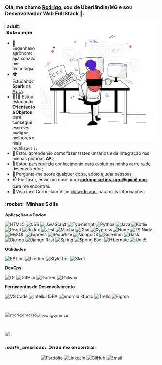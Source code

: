 ### Olá, me chamo [Rodrigo](https://rodrigomarsa.github.io), sou de Uberlândia/MG e sou **Desenvolvedor Web Full Stack** 🚀.

<img align="right" alt="coding" src="./dev.svg" width="400px" />

<h3> :adult: &nbsp;Sobre mim </h3>

- 🤠 &nbsp; Engenheiro agrônomo apaixonado por tecnologia.
- 🎓 &nbsp; Estudando **Spark** na <a href="https://www.alura.com.br/" target="_blank">Alura</a>.
- 👨🏽‍💻 Estou estudando **Orientação a Objetos** para conseguir escrever códigos melhores e mais reutilizáveis;
- 🌱 Estou aprendendo como fazer testes unitários e de integração nas minhas próprias **API**; 
- 💼 Estou perseguindo conhecimento para evoluir na minha carreira de desenvolvedor;
- 💬 Pergunte-me sobre qualquer coisa, adoro ajudar pessoas;
- 📫 Por favor, envie um email para **rodrigomartins.agro@gmail.com** para me encontrar.
- 📝 Veja meu Curriculum Vitae <a href="https://github.com/rodrigomarsa/rodrigomarsa/blob/main/curriculo.pdf" target="_blank">clicando aqui</a> para mais informações.

<h3> :rocket: &nbsp;Minhas Skills </h3>

**Aplicações e Dados**

![HTML5](https://img.shields.io/badge/HTML5-E34F26?style=for-the-badge&logo=html5&logoColor=white)
![CSS](https://img.shields.io/badge/CSS3-1572B6?style=for-the-badge&logo=css3&logoColor=white)
![JavaScript](https://img.shields.io/badge/JavaScript-323330?style=for-the-badge&logo=javascript&logoColor=F7DF1E)
![TypeScript](https://img.shields.io/badge/TypeScript-007ACC?style=for-the-badge&logo=typescript&logoColor=white)
![Python](https://img.shields.io/badge/Python-FFD43B?style=for-the-badge&logo=python&logoColor=blue)
![Java](https://img.shields.io/badge/java-%23ED8B00.svg?style=for-the-badge&logo=openjdk&logoColor=white)
![Kotlin](https://img.shields.io/badge/Kotlin-B125EA?style=for-the-badge&logo=kotlin&logoColor=white)
![React](https://img.shields.io/badge/React-20232A?style=for-the-badge&logo=react&logoColor=61DAFB)
![Redux](https://img.shields.io/badge/Redux-593D88?style=for-the-badge&logo=redux&logoColor=white)
![Jest](https://img.shields.io/badge/Jest-C21325?style=for-the-badge&logo=jest&logoColor=white)
![Mocha](https://img.shields.io/badge/Mocha-8D6748?style=for-the-badge&logo=Mocha&logoColor=white)
![Chai](https://img.shields.io/badge/chai-A30701?style=for-the-badge&logo=chai&logoColor=white)
![Cypress](https://img.shields.io/badge/Cypress-17202C?style=for-the-badge&logo=cypress&logoColor=white)
![Node](https://img.shields.io/badge/Node.js-339933?style=for-the-badge&logo=nodedotjs&logoColor=white)
![TS Node](https://img.shields.io/badge/ts--node-3178C6?style=for-the-badge&logo=ts-node&logoColor=white)
![MySQL](https://img.shields.io/badge/MySQL-005C84?style=for-the-badge&logo=mysql&logoColor=white)
![Express](https://img.shields.io/badge/Express.js-000000?style=for-the-badge&logo=express&logoColor=white)
![Sequelize](https://img.shields.io/badge/Sequelize-52B0E7?style=for-the-badge&logo=Sequelize&logoColor=white)
![MongoDB](https://img.shields.io/badge/MongoDB-4EA94B?style=for-the-badge&logo=mongodb&logoColor=white)
![Selenium](https://img.shields.io/badge/Selenium-43B02A?style=for-the-badge&logo=Selenium&logoColor=white)
![Flask](https://img.shields.io/badge/Flask-000000?style=for-the-badge&logo=flask&logoColor=white)
![Django](https://img.shields.io/badge/Django-092E20?style=for-the-badge&logo=django&logoColor=green)
![Django Rest](https://img.shields.io/badge/django%20rest-ff1709?style=for-the-badge&logo=django&logoColor=white)
![Spring](https://img.shields.io/badge/Spring-6DB33F?style=for-the-badge&logo=spring&logoColor=white)
![Spring Boot](https://img.shields.io/badge/Spring_Boot-F2F4F9?style=for-the-badge&logo=spring-boot)
![Hibernate](https://img.shields.io/badge/Hibernate-59666C?style=for-the-badge&logo=Hibernate&logoColor=white)
![jUnit5](https://img.shields.io/badge/Junit5-25A162?style=for-the-badge&logo=junit5&logoColor=white)

**Utilidades**

![ES Lint](https://img.shields.io/badge/eslint-3A33D1?style=for-the-badge&logo=eslint&logoColor=white)
![Prettier](https://img.shields.io/badge/prettier-1A2C34?style=for-the-badge&logo=prettier&logoColor=F7BA3E)
![Style Lint](https://img.shields.io/badge/stylelint-000?style=for-the-badge&logo=stylelint&logoColor=white)
![Slack](https://img.shields.io/badge/Slack-4A154B?style=for-the-badge&logo=slack&logoColor=white)

**DevOps**

![Git](https://img.shields.io/badge/GIT-E44C30?style=for-the-badge&logo=git&logoColor=white)
![GitHub](https://img.shields.io/badge/GitHub-100000?style=for-the-badge&logo=github&logoColor=white)
![Docker](https://img.shields.io/badge/Docker-2CA5E0?style=for-the-badge&logo=docker&logoColor=white)
![Railway](https://img.shields.io/badge/Railway-131415?style=for-the-badge&logo=railway&logoColor=white)

**Ferramentas de Desenvolvimento**

![VS Code](https://img.shields.io/badge/VSCode-0078D4?style=for-the-badge&logo=visual%20studio%20code&logoColor=white)
![IntelliJ IDEA](https://img.shields.io/badge/IntelliJ_IDEA-000000.svg?style=for-the-badge&logo=intellij-idea&logoColor=white)
![Android Studio](https://img.shields.io/badge/Android_Studio-3DDC84?style=for-the-badge&logo=android-studio&logoColor=white)
![Trello](https://img.shields.io/badge/Trello-0052CC?style=for-the-badge&logo=trello&logoColor=white)
![Figma](https://img.shields.io/badge/Figma-F24E1E?style=for-the-badge&logo=figma&logoColor=white)

<br />

<div>
<p>
    <img align="left" src="https://github-readme-stats.vercel.app/api?username=rodrigomarsa&count_private=true&show_icons=true&theme=transparent&icon_color=268bd2&title_color=268bd2" alt="rodrigomarsa" />
  
</p>
<p>
    <img align="center" src="https://github-readme-stats.vercel.app/api/top-langs/?username=rodrigomarsa&layout=compact&theme=transparent&title_color=268bd2" alt="rodrigomarsa" />
</p>
</div>

<br />

![](https://komarev.com/ghpvc/?username=rodrigomarsa&color=006bed)

<h3> :earth_americas: &nbsp;Onde me encontrar: </h3>

<p align="center">
<a href="https://rodrigomarsa.github.io" target="_blank"><img alt="Portfólio" src="https://img.shields.io/badge/Portfólio-rodrigomarsa.github.io-blue?style=flat&logo=google-chrome"></a>
<a href="https://www.linkedin.com/in/rodrigomarsa" target="_blank"><img alt="LinkedIn" src="https://img.shields.io/badge/-rodrigomarsa-blue?style=flat-square&logo=Linkedin&logoColor=white&link=https://www.linkedin.com/in/rodrigomarsa/"></a>
<a href="https://github.com/rodrigomarsa" target="_blank"><img alt="GitHub" src="https://img.shields.io/github/followers/rodrigomarsa?label=follow&style=social"></a>
<a href="mailto:rodrigomartins.agro@gmail.com"><img alt="Email" src="https://img.shields.io/badge/Email-rodrigomartins.agro@gmail.com-blue?style=flat&logo=gmail"></a>
</p>
